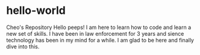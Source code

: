 # hello-world
Cheo's Repository
Hello peeps!
I am here to learn how to code and learn a new set of skills. I have been in law enforcement for 3 years and sience technology has been in my mind for a while. I am glad to be here and finally dive into this.

